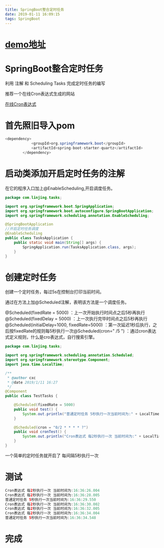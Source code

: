 ```yaml
---
title: SpringBoot整合定时任务
date: 2019-01-11 16:09:15
tags: SpringBoot
---
```


# [demo地址](https://github.com/AsummerCat/springBootAndTasks)

# SpringBoot整合定时任务

 利用 注解 和 Scheduling Tasks 完成定时任务的编写

<!--more-->

推荐一个在线Cron表达式生成的网站

[在线Cron表达式](http://cron.qqe2.com/)

# 首先照旧导入pom



```java
<dependency>
			<groupId>org.springframework.boot</groupId>
			<artifactId>spring-boot-starter-quartz</artifactId>
		</dependency>
```



# 启动类添加开启定时任务的注解

在它的程序入口加上@EnableScheduling,开启调度任务。

```java
package com.linjing.tasks;

import org.springframework.boot.SpringApplication;
import org.springframework.boot.autoconfigure.SpringBootApplication;
import org.springframework.scheduling.annotation.EnableScheduling;

@SpringBootApplication
//开启定时任务调度
@EnableScheduling
public class TasksApplication {
    public static void main(String[] args) {
        SpringApplication.run(TasksApplication.class, args);
    }
}
```

# 创建定时任务

创建一个定时任务，每过5s在控制台打印当前时间。

通过在方法上加@Scheduled注解，表明该方法是一个调度任务。

@Scheduled(fixedRate = 5000) ：上一次开始执行时间点之后5秒再执行
@Scheduled(fixedDelay = 5000) ：上一次执行完毕时间点之后5秒再执行
@Scheduled(initialDelay=1000, fixedRate=5000) ：第一次延迟1秒后执行，之后按fixedRate的规则每5秒执行一次@Scheduled(cron=" /5 ") ：通过cron表达式定义规则，什么是cro表达式，自行搜索引擎。

```JAVA
package com.linjing.tasks;

import org.springframework.scheduling.annotation.Scheduled;
import org.springframework.stereotype.Component;
import java.time.LocalTime;

/**
 * @author cxc
 * @date 2019/1/11 16:27
 */
@Component
public class TestTasks {

    @Scheduled(fixedRate = 5000)
    public void test() {
        System.out.println("普通定时任务 5秒执行一次当前时间为:" + LocalTime.now());
    }

    @Scheduled(cron = "0/2 * * * * ?")
    public void cronTest() {
        System.out.println("Cron表达式 每2秒执行一次 当前时间为:" + LocalTime.now());
    }
}

```

一个简单的定时任务就开启了 每间隔5秒执行一次



# 测试

```java
Cron表达式 每2秒执行一次 当前时间为:16:36:26.004
Cron表达式 每2秒执行一次 当前时间为:16:36:28.005
普通定时任务 5秒执行一次当前时间为:16:36:29.550
Cron表达式 每2秒执行一次 当前时间为:16:36:30.002
Cron表达式 每2秒执行一次 当前时间为:16:36:32.005
Cron表达式 每2秒执行一次 当前时间为:16:36:34.004
普通定时任务 5秒执行一次当前时间为:16:36:34.548
```



# 完成